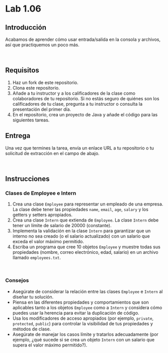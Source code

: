 # Lab 1.06
## Introducción

Acabamos de aprender cómo usar entrada/salida en la consola y archivos, así que practiquemos un poco más.

<br>

## Requisitos

1. Haz un fork de este repositorio.
2. Clona este repositorio.
3. Añade a tu instructor y a los calificadores de la clase como colaboradores de tu repositorio. Si no estás seguro de quiénes son los calificadores de tu clase, pregunta a tu instructor o consulta la presentación del primer día.
4. En el repositorio, crea un proyecto de Java y añade el código para las siguientes tareas.

## Entrega

Una vez que termines la tarea, envía un enlace URL a tu repositorio o tu solicitud de extracción en el campo de abajo.

<br>

## Instrucciones

### Clases de Employee e Intern

1. Crea una clase `Employee` para representar un empleado de una empresa. La clase debe tener las propiedades `name`, `email`, `age`, `salary` y los getters y setters apropiados.
2. Crea una clase `Intern` que extienda de `Employee`. La clase `Intern` debe tener un límite de salario de 20000 (constante).
3. Implementa la validación en la clase `Intern` para garantizar que un interno no sea creado (o el salario actualizado) con un salario que exceda el valor máximo permitido.
4. Escriba un programa que cree 10 objetos `Employee` y muestre todas sus propiedades (nombre, correo electrónico, edad, salario) en un archivo llamado `employees.txt`.

<br>

### Consejos

- Asegúrate de considerar la relación entre las clases `Employee` e `Intern` al diseñar tu solución.
- Piensa en las diferentes propiedades y comportamientos que son aplicables tanto a los objetos `Employee` como a `Intern` y considera cómo puedes usar la herencia para evitar la duplicación de código.
- Usa los modificadores de acceso apropiados (por ejemplo, `private`, `protected`, `public`) para controlar la visibilidad de tus propiedades y métodos de clase.
- Asegúrate de manejar los casos límite y tratarlos adecuadamente (por ejemplo, ¿qué sucede si se crea un objeto `Intern` con un salario que supera el valor máximo permitido?).

<br>
